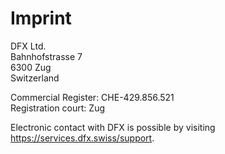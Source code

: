 # Imprint

DFX Ltd.  
Bahnhofstrasse 7  
6300 Zug  
Switzerland

Commercial Register: CHE-429.856.521  
Registration court: Zug

Electronic contact with DFX is possible by visiting https://services.dfx.swiss/support.

